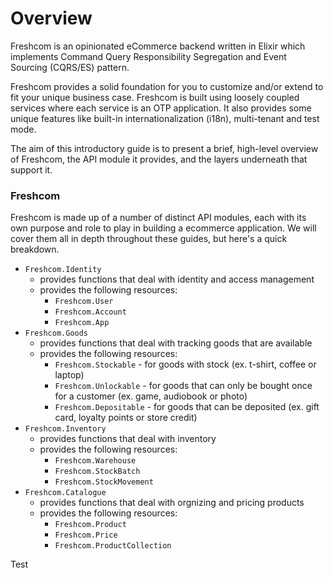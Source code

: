 # Overview

Freshcom is an opinionated eCommerce backend written in Elixir which implements
Command Query Responsibility Segregation and Event Sourcing (CQRS/ES) pattern.

Freshcom provides a solid foundation for you to customize and/or extend to fit your
unique business case. Freshcom is built using loosely coupled services where each
service is an OTP application. It also provides some unique features like built-in
internationalization (i18n), multi-tenant and test mode.

The aim of this introductory guide is to present a brief, high-level overview of Freshcom,
the API module it provides, and the layers underneath that support it.

### Freshcom

Freshcom is made up of a number of distinct API modules, each with its own purpose and
role to play in building a ecommerce application. We will cover them all in depth
throughout these guides, but here's a quick breakdown.

- `Freshcom.Identity`
  - provides functions that deal with identity and access management
  - provides the following resources:
    - `Freshcom.User`
    - `Freshcom.Account`
    - `Freshcom.App`
- `Freshcom.Goods`
  - provides functions that deal with tracking goods that are available
  - provides the following resources:
    - `Freshcom.Stockable` - for goods with stock (ex. t-shirt, coffee or laptop)
    - `Freshcom.Unlockable` - for goods that can only be bought once for a customer (ex. game, audiobook or photo)
    - `Freshcom.Depositable` - for goods that can be deposited (ex. gift card, loyalty points or store credit)
- `Freshcom.Inventory`
  - provides functions that deal with inventory
  - provides the following resources:
    - `Freshcom.Warehouse`
    - `Freshcom.StockBatch`
    - `Freshcom.StockMovement`
- `Freshcom.Catalogue`
  - provides functions that deal with orgnizing and pricing products
  - provides the following resources:
    - `Freshcom.Product`
    - `Freshcom.Price`
    - `Freshcom.ProductCollection`

Test